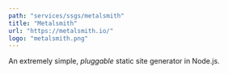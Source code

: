 ```yaml
---
path: "services/ssgs/metalsmith"
title: "Metalsmith"
url: "https://metalsmith.io/"
logo: "metalsmith.png"
---
```


An extremely simple, _pluggable_ static site generator in Node.js.
